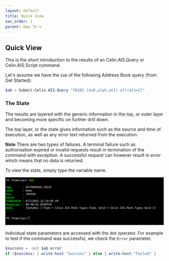 ```yaml
---
layout: default
title: Quick View
nav_order: 1
parent: How To's
---
```


## Quick View

This is the short introduction to the results of an Celin.AIS.Query or Celin.AIS.Script command.

Let's assume we have the `$ab` of the following Address Book query (from Get Started):

```powershell
$ab = Submit-Celin.AIS.Query "f0101 (an8,alph,at1) all(at1=C)"
```

### The State

The results are layered with the generic information in the top, or outer layer and becoming more specific on further drill down.

The top layer, or the state gives information such as the source and time of execution, as well as any error text returned from the execution.

**Note** There are two types of failures.  A terminal failure such as authorisation expired or invalid requests result in termination of the command with exception.  A successful request can however result in error which means that no data is returned.

To view the state, simply type the variable name.

![State Result](img/result-state.png)

Individual state parameters are accessed with the dot operator.  For example to test if the command was successful, we check the `Error` parameter.

```powershell
$success = -not $ab.error
if ($success) { write-host "Success" } else { write-host "Failed" }
```


